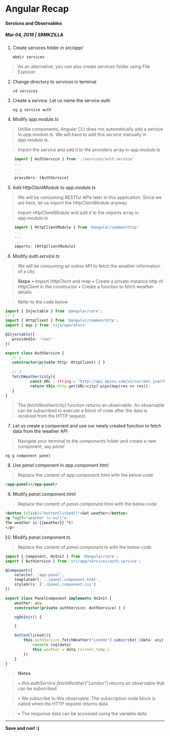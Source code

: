 # Angular Recap
#### Services and Observables
##### Mar 04, 2019 | SRMKZILLA

 1. Create services folder in _src/app/_
	 ```console
	mkdir services
	 ```

> As an alternative, you can also create services folder using File Explorer.
 2. Change directory to _services_ in terminal
	 ```console
	cd services
	```
 3. Create a service. Let us name the service _auth_
	 ```console
	ng g service auth
	```
 4. Modify _app.module.ts_
> Unlike components, Angular CLI does not automatically add a service to _app.module.ts_. We will have to add this service manually in _app.module.ts_.

> Import the service and add it to the providers array in _app.module.ts_
```typescript
	import { AuthService } from './services/auth.service'
	...
	...
	...
	providers: [AuthService]
```

 5. Add _HttpClientModule_ to _app.module.ts_
 > We will be consuming RESTful APIs later in this application. Since we are here, let us import the _HttpClientModule_ anyway.

 > Import _HttpClientModule_ and add it to the imports array in _app.module.ts_
```typescript
	import { HttpClientModule } from '@angular/common/http'
	...
	...
	...
	imports: [HttpClientModule]
```
 6. Modify _auth.service.ts_
 > We will be consuming an online API to fetch the weather information of a city.

> **Steps**
> • Import _HttpClient_ and _map_
> • Create a private instance _http_ of _HttpClient_ in the constructor
> • Create a function to fetch weather details

>Refer to the code below
 ```typescript
import { Injectable } from '@angular/core';
// 1
import { HttpClient } from '@angular/common/http';
import { map } from 'rxjs/operators'

@Injectable({
	providedIn: 'root'
})

export class AuthService {
	// 2
	constructor(private http: HttpClient) { }
	
	// 3
	fetchWeather(city){
			const URL : string = "http://api.apixu.com/v1/current.json?key=256ee0e10b364c308ca125326190403&q="
			return this.http.get(URL+city).pipe(map(res => res));
	}
}
```
> The _fetchWeather(city)_ function returns an observable. An observable can be subscribed to execute a block of code after the data is received from the HTTP request.
 7. Let us create a component and use our newly created function to fetch data from the weather API
 >Navigate your terminal to the _components_ folder and create a new component, say _panel_

```console
ng g component panel
```
 8. Use _panel_ component in _app.component.html_
 >Replace the content of _app.component.html_ with the below code
```html
<app-panel></app-panel>
```
9. Modify _panel.component.html_
 >Replace the content of _panel.component.html_ with the below code
```html
<button (click)="buttonClicked()">Get weather</button>
<p *ngIf="weather != null">
The weather is {{weather}} °C!	
</p>
```
10. Modify _panel.component.ts_
 >Replace the content of _panel.component.ts_ with the below code
```typescript
import { Component, OnInit } from '@angular/core';
import { AuthService } from 'src/app/services/auth.service';

@Component({
	selector: 'app-panel',
	templateUrl: './panel.component.html',
	styleUrls: ['./panel.component.css']
})

export class PanelComponent implements OnInit {
	weather: any
	constructor(private authService: AuthService) { }

	ngOnInit() {

	}

	buttonClicked(){
		this.authService.fetchWeather("London").subscribe( (data: any) => {
			console.log(data)
			this.weather = data.current.temp_c
		})
	}
}
```
> __Notes__

> • _this.authService.fetchWeather("London")_ returns an observable that can be subscribed

> • We subscribe to this observable. The subscription code block is called when the HTTP request returns data

> • The response data can be accessed using the variable _data_

----

**Save and run! :)**
